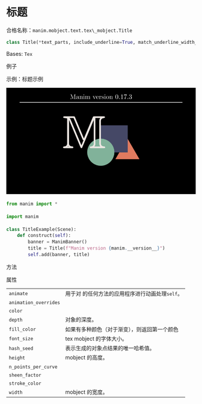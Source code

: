 # 标题

合格名称：`manim.mobject.text.tex\_mobject.Title`


```py
class Title(*text_parts, include_underline=True, match_underline_width_to_text=False, underline_buff=0.25, **kwargs)
```

Bases: `Tex`


例子

示例：标题示例

![TitleExample-1.png](../../static/TitleExample-1.png)

```py
from manim import *

import manim

class TitleExample(Scene):
    def construct(self):
        banner = ManimBanner()
        title = Title(f"Manim version {manim.__version__}")
        self.add(banner, title)
```


方法



属性

|||
|-|-|
`animate`|用于对 的任何方法的应用程序进行动画处理`self`。
`animation_overrides`|
`color`|
`depth`|对象的深度。
`fill_color`|如果有多种颜色（对于渐变），则返回第一个颜色
`font_size`|tex mobject 的字体大小。
`hash_seed`|表示生成的对象点结果的唯一哈希值。
`height`|mobject 的高度。
`n_points_per_curve`|
`sheen_factor`|
`stroke_color`|
`width`|mobject 的宽度。
